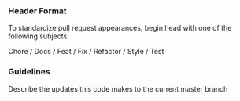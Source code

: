 ### Header Format

To standardize pull request appearances, begin head with one of the following subjects:

Chore / Docs / Feat / Fix / Refactor / Style / Test

### Guidelines

Describe the updates this code makes to the current master branch
